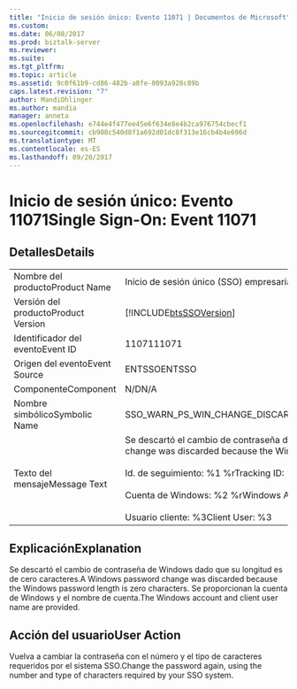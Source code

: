 ```yaml
---
title: "Inicio de sesión único: Evento 11071 | Documentos de Microsoft"
ms.custom: 
ms.date: 06/08/2017
ms.prod: biztalk-server
ms.reviewer: 
ms.suite: 
ms.tgt_pltfrm: 
ms.topic: article
ms.assetid: 9c0f61b9-cd86-482b-a8fe-0093a928c89b
caps.latest.revision: "7"
author: MandiOhlinger
ms.author: mandia
manager: anneta
ms.openlocfilehash: e744e4f477ee45e6f634e8e4b2ca976754cbecf1
ms.sourcegitcommit: cb908c540d8f1a692d01dc8f313e16cb4b4e696d
ms.translationtype: MT
ms.contentlocale: es-ES
ms.lasthandoff: 09/20/2017
---
```

# <a name="single-sign-on-event-11071"></a><span data-ttu-id="96b03-102">Inicio de sesión único: Evento 11071</span><span class="sxs-lookup"><span data-stu-id="96b03-102">Single Sign-On: Event 11071</span></span>
## <a name="details"></a><span data-ttu-id="96b03-103">Detalles</span><span class="sxs-lookup"><span data-stu-id="96b03-103">Details</span></span>  
  
|||  
|-|-|  
|<span data-ttu-id="96b03-104">Nombre del producto</span><span class="sxs-lookup"><span data-stu-id="96b03-104">Product Name</span></span>|<span data-ttu-id="96b03-105">Inicio de sesión único (SSO) empresarial</span><span class="sxs-lookup"><span data-stu-id="96b03-105">Enterprise Single Sign-On</span></span>|  
|<span data-ttu-id="96b03-106">Versión del producto</span><span class="sxs-lookup"><span data-stu-id="96b03-106">Product Version</span></span>|[!INCLUDE[btsSSOVersion](../includes/btsssoversion-md.md)]|  
|<span data-ttu-id="96b03-107">Identificador del evento</span><span class="sxs-lookup"><span data-stu-id="96b03-107">Event ID</span></span>|<span data-ttu-id="96b03-108">11071</span><span class="sxs-lookup"><span data-stu-id="96b03-108">11071</span></span>|  
|<span data-ttu-id="96b03-109">Origen del evento</span><span class="sxs-lookup"><span data-stu-id="96b03-109">Event Source</span></span>|<span data-ttu-id="96b03-110">ENTSSO</span><span class="sxs-lookup"><span data-stu-id="96b03-110">ENTSSO</span></span>|  
|<span data-ttu-id="96b03-111">Componente</span><span class="sxs-lookup"><span data-stu-id="96b03-111">Component</span></span>|<span data-ttu-id="96b03-112">N/D</span><span class="sxs-lookup"><span data-stu-id="96b03-112">N/A</span></span>|  
|<span data-ttu-id="96b03-113">Nombre simbólico</span><span class="sxs-lookup"><span data-stu-id="96b03-113">Symbolic Name</span></span>|<span data-ttu-id="96b03-114">SSO_WARN_PS_WIN_CHANGE_DISCARDED_ZERO_LENGTH</span><span class="sxs-lookup"><span data-stu-id="96b03-114">SSO_WARN_PS_WIN_CHANGE_DISCARDED_ZERO_LENGTH</span></span>|  
|<span data-ttu-id="96b03-115">Texto del mensaje</span><span class="sxs-lookup"><span data-stu-id="96b03-115">Message Text</span></span>|<span data-ttu-id="96b03-116">Se descartó el cambio de contraseña de Windows dado que su longitud es de cero caracteres.%r</span><span class="sxs-lookup"><span data-stu-id="96b03-116">A Windows password change was discarded because the Windows password length is zero characters.%r</span></span><br /><br /> <span data-ttu-id="96b03-117">Id. de seguimiento: %1 %r</span><span class="sxs-lookup"><span data-stu-id="96b03-117">Tracking ID: %1%r</span></span><br /><br /> <span data-ttu-id="96b03-118">Cuenta de Windows: %2 %r</span><span class="sxs-lookup"><span data-stu-id="96b03-118">Windows Account: %2%r</span></span><br /><br /> <span data-ttu-id="96b03-119">Usuario cliente: %3</span><span class="sxs-lookup"><span data-stu-id="96b03-119">Client User: %3</span></span>|  
  
## <a name="explanation"></a><span data-ttu-id="96b03-120">Explicación</span><span class="sxs-lookup"><span data-stu-id="96b03-120">Explanation</span></span>  
 <span data-ttu-id="96b03-121">Se descartó el cambio de contraseña de Windows dado que su longitud es de cero caracteres.</span><span class="sxs-lookup"><span data-stu-id="96b03-121">A Windows password change was discarded because the Windows password length is zero characters.</span></span> <span data-ttu-id="96b03-122">Se proporcionan la cuenta de Windows y el nombre de cuenta.</span><span class="sxs-lookup"><span data-stu-id="96b03-122">The Windows account and client user name are provided.</span></span>  
  
## <a name="user-action"></a><span data-ttu-id="96b03-123">Acción del usuario</span><span class="sxs-lookup"><span data-stu-id="96b03-123">User Action</span></span>  
 <span data-ttu-id="96b03-124">Vuelva a cambiar la contraseña con el número y el tipo de caracteres requeridos por el sistema SSO.</span><span class="sxs-lookup"><span data-stu-id="96b03-124">Change the password again, using the number and type of characters required by your SSO system.</span></span>